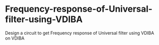 # Frequency-response-of-Universal-filter-using-VDIBA
Design a circuit to get Frequency response of Universal filter using VDIBA on VDIBA
